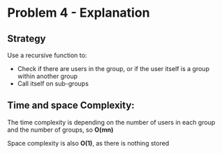 # Problem 4 - Explanation

## Strategy
Use a recursive function to:
* Check if there are users in the group, or if the user itself is a group within another group
* Call itself on sub-groups

## Time and space Complexity:
The time complexity is depending on the number of users in each group and the number of groups, so **O(mn)**

Space complexity is also **O(1)**, as there is nothing stored